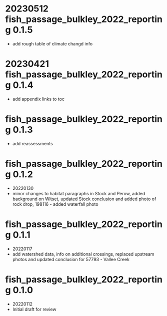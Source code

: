 # 20230512 fish_passage_bulkley_2022_reporting 0.1.5

- add rough table of climate changd info


# 20230421 fish_passage_bulkley_2022_reporting 0.1.4

- add appendix links to toc


# fish_passage_bulkley_2022_reporting 0.1.3
- add reassessments


# fish_passage_bulkley_2022_reporting 0.1.2

-   20220130
-   minor changes to habitat paragraphs in Stock and Perow, added background on Witset, updated Stock conclusion and added photo of rock drop, 198116 - added waterfall photo

# fish_passage_bulkley_2022_reporting 0.1.1

-   20220117
-   add watershed data, info on additional crossings, replaced upstream photos and updated conclusion for 57793 - Vallee Creek

# fish_passage_bulkley_2022_reporting 0.1.0

-   20220112
-   Initial draft for review
